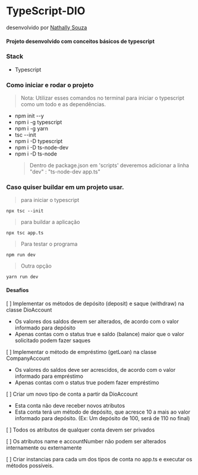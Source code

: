 # TypeScript-DIO

desenvolvido por [Nathally Souza](https://github.com/nathyts)

#### Projeto desenvolvido com conceitos básicos de typescript

### Stack

- Typescript

### Como iniciar e rodar o projeto

> Nota: Utilizar esses comandos no terminal para iniciar o typescript como um todo e as dependências.

- npm init --y
- npm i -g typescript
- npm i -g yarn
- tsc --init
- npm i -D typescript
- npm i -D ts-node-dev
- npm i -D ts-node
  > Dentro de package.json em 'scripts' deveremos adicionar a linha "dev" : "ts-node-dev app.ts"

### Caso quiser buildar em um projeto usar.

> para iniciar o typescript

    npx tsc --init

> para buildar a aplicação

    npx tsc app.ts

> Para testar o programa

    npm run dev

> Outra opção

    yarn run dev

#### Desafios

[ ] Implementar os métodos de depósito (deposit) e saque (withdraw) na classe DioAccount

- Os valores dos saldos devem ser alterados, de acordo com o valor informado para depósito
- Apenas contas com o status true e saldo (balance) maior que o valor solicitado podem fazer saques

[ ] Implementar o método de empréstimo (getLoan) na classe CompanyAccount

- Os valores do saldos deve ser acrescidos, de acordo com o valor informado para empréstimo
- Apenas contas com o status true podem fazer empréstimo

[ ] Criar um novo tipo de conta a partir da DioAccount

- Esta conta não deve receber novos atributos
- Esta conta terá um método de depósito, que acresce 10 a mais ao valor informado para depósito. (Ex: Um depósito de 100, será de 110 no final)

[ ] Todos os atributos de qualquer conta devem ser privados

[ ] Os atributos name e accountNumber não podem ser alterados internamente ou externamente

[ ] Criar instancias para cada um dos tipos de conta no app.ts e executar os métodos possíveis.
